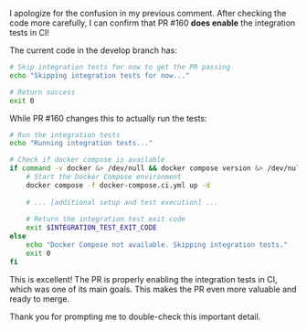I apologize for the confusion in my previous comment. After checking the code more carefully, I can confirm that PR #160 **does enable** the integration tests in CI!

The current code in the develop branch has:
```bash
# Skip integration tests for now to get the PR passing
echo "Skipping integration tests for now..."

# Return success
exit 0
```

While PR #160 changes this to actually run the tests:
```bash
# Run the integration tests
echo "Running integration tests..."

# Check if docker compose is available
if command -v docker &> /dev/null && docker compose version &> /dev/null; then
    # Start the Docker Compose environment
    docker compose -f docker-compose.ci.yml up -d
    
    # ... [additional setup and test execution] ...
    
    # Return the integration test exit code
    exit $INTEGRATION_TEST_EXIT_CODE
else
    echo "Docker Compose not available. Skipping integration tests."
    exit 0
fi
```

This is excellent! The PR is properly enabling the integration tests in CI, which was one of its main goals. This makes the PR even more valuable and ready to merge.

Thank you for prompting me to double-check this important detail.
